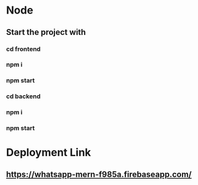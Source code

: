 # Node

## Start the project with
### cd frontend
### npm i
### npm start
### cd backend
### npm i
### npm start


# Deployment Link
## https://whatsapp-mern-f985a.firebaseapp.com/ 
